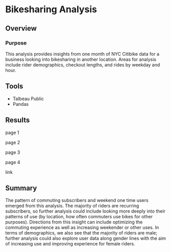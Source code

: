 # Bikesharing Analysis

## Overview

### Purpose
This analysis provides insights from one month of NYC Citibike data for a business looking into bikesharing in another location. Areas for analysis include rider demographics, checkout lengths, and rides by weekday and hour. 

## Tools
* Talbeau Public
* Pandas 

## Results

page 1

page 2

page 3

page 4

link

## Summary 

The pattern of commuting subscribers and weekend one time users emerged from this analysis. The majority of riders are recurring subscribers, so further analysis could include looking more deeply into their patterns of use (by location, how often commuters use bikes for other purposes). Directions from this insight can include optimizing the commuting experience as well as increasing weekender or other uses. In terms of demographics, we also see that the majority of riders are male; further analysis could also explore user data along gender lines with the aim of increasing use and improving experience for female riders. 
